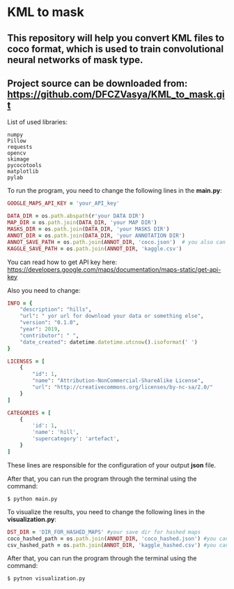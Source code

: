 # KML to mask

This repository will help you convert KML files to coco format, which is used to train convolutional neural networks of mask type.
---------------
Project source can be downloaded from:
https://github.com/DFCZVasya/KML_to_mask.git
---------------

List of used libraries:
```
numpy
Pillow
requests
opencv
skimage
pycocotools
matplotlib
pylab
```

To run the program, you need to change the following lines in the **main.py**:

```ruby
GOOGLE_MAPS_API_KEY = 'your_API_key'   

DATA_DIR = os.path.abspath(r'your DATA DIR')
MAP_DIR = os.path.join(DATA_DIR, 'your MAP DIR')
MASKS_DIR = os.path.join(DATA_DIR, 'your MASKS DIR')
ANNOT_DIR = os.path.join(DATA_DIR, 'your ANNOTATION DIR')
ANNOT_SAVE_PATH = os.path.join(ANNOT_DIR, 'coco.json')  # you also can choose your own name
KAGGLE_SAVE_PATH = os.path.join(ANNOT_DIR, 'kaggle.csv')
```
You can read how to get API key here: https://developers.google.com/maps/documentation/maps-static/get-api-key

Also you need to change: 
```ruby
INFO = {
    "description": "hills",
    "url": " yor url for download your data or something else",
    "version": "0.1.0",
    "year": 2019,
    "contributor": " ",
    "date_created": datetime.datetime.utcnow().isoformat(' ')
}

LICENSES = [
    {
        "id": 1,
        "name": "Attribution-NonCommercial-ShareAlike License",
        "url": "http://creativecommons.org/licenses/by-nc-sa/2.0/"
    }
]

CATEGORIES = [
    {
        'id': 1,
        'name': 'hill',
        'supercategory': 'artefact',
    }
]
```
These lines are responsible for the configuration of your output **json** file.

After that, you can run the program through the terminal using the command:
```
$ python main.py
```
To visualize the results, you need to change the following lines in the **visualization.py**:
```ruby
DST_DIR = 'DIR_FOR_HASHED_MAPS' #your save dir for hashed maps
coco_hashed_path = os.path.join(ANNOT_DIR, 'coco_hashed.json') #you can choose your own path
csv_hashed_path = os.path.join(ANNOT_DIR, 'kaggle_hashed.csv') #you can choose your own path

```
After that, you can run the program through the terminal using the command:
```
$ pytnon visualization.py
```
